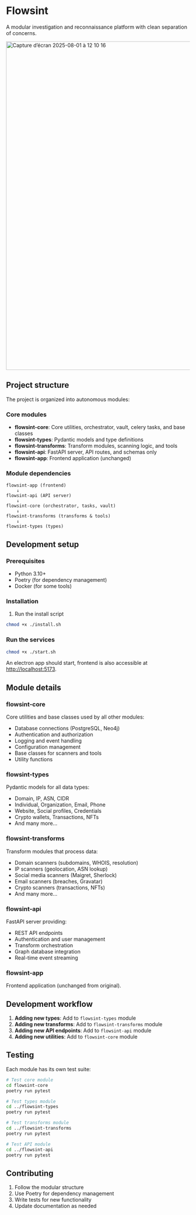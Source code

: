 # Flowsint

A modular investigation and reconnaissance platform with clean separation of concerns.

<img width="1439" height="899" alt="Capture d’écran 2025-08-01 à 12 10 16" src="https://github.com/user-attachments/assets/c94b91f8-625e-4195-aae4-40c89646ac3c" />

## Project structure

The project is organized into autonomous modules:

### Core modules

- **flowsint-core**: Core utilities, orchestrator, vault, celery tasks, and base classes
- **flowsint-types**: Pydantic models and type definitions
- **flowsint-transforms**: Transform modules, scanning logic, and tools
- **flowsint-api**: FastAPI server, API routes, and schemas only
- **flowsint-app**: Frontend application (unchanged)

### Module dependencies

```
flowsint-app (frontend)
    ↓
flowsint-api (API server)
    ↓
flowsint-core (orchestrator, tasks, vault)
    ↓
flowsint-transforms (transforms & tools)
    ↓
flowsint-types (types)
```

## Development setup

### Prerequisites

- Python 3.10+
- Poetry (for dependency management)
- Docker (for some tools)

### Installation

1. Run the install script

```bash
chmod +x ./install.sh
```

### Run the services

```bash
chmod +x ./start.sh
```

An electron app should start, frontend is also accessible at [http://localhost:5173](http://localhost:5173).

## Module details

### flowsint-core

Core utilities and base classes used by all other modules:

- Database connections (PostgreSQL, Neo4j)
- Authentication and authorization
- Logging and event handling
- Configuration management
- Base classes for scanners and tools
- Utility functions

### flowsint-types

Pydantic models for all data types:

- Domain, IP, ASN, CIDR
- Individual, Organization, Email, Phone
- Website, Social profiles, Credentials
- Crypto wallets, Transactions, NFTs
- And many more...

### flowsint-transforms

Transform modules that process data:

- Domain scanners (subdomains, WHOIS, resolution)
- IP scanners (geolocation, ASN lookup)
- Social media scanners (Maigret, Sherlock)
- Email scanners (breaches, Gravatar)
- Crypto scanners (transactions, NFTs)
- And many more...

### flowsint-api

FastAPI server providing:

- REST API endpoints
- Authentication and user management
- Transform orchestration
- Graph database integration
- Real-time event streaming

### flowsint-app

Frontend application (unchanged from original).

## Development workflow

1. **Adding new types**: Add to `flowsint-types` module
2. **Adding new transforms**: Add to `flowsint-transforms` module
3. **Adding new API endpoints**: Add to `flowsint-api` module
4. **Adding new utilities**: Add to `flowsint-core` module

## Testing

Each module has its own test suite:

```bash
# Test core module
cd flowsint-core
poetry run pytest

# Test types module
cd ../flowsint-types
poetry run pytest

# Test transforms module
cd ../flowsint-transforms
poetry run pytest

# Test API module
cd ../flowsint-api
poetry run pytest
```

## Contributing

1. Follow the modular structure
2. Use Poetry for dependency management
3. Write tests for new functionality
4. Update documentation as needed
